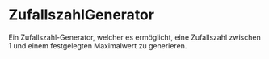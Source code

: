 # ZufallszahlGenerator
Ein Zufallszahl-Generator, welcher es ermöglicht, eine Zufallszahl zwischen 1 und einem festgelegten Maximalwert zu generieren. 
